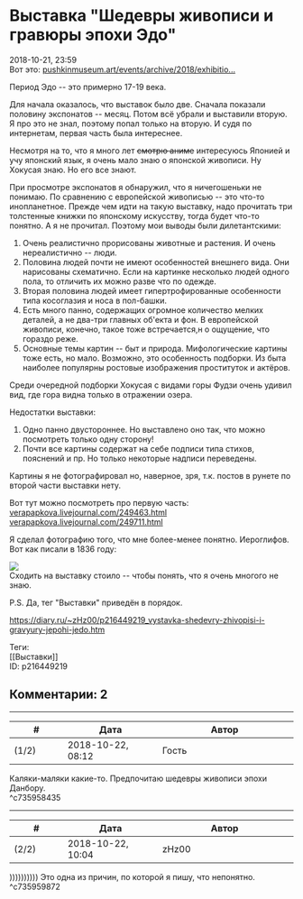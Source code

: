 Выставка "Шедевры живописи и гравюры эпохи Эдо"
===============================================

  
2018-10-21, 23:59  
 Вот это:  [pushkinmuseum.art/events/archive/2018/exhibitio...](https://pushkinmuseum.art/events/archive/2018/exhibitions/edo/index.php?lang=ru)    
   
 Период Эдо -- это примерно 17-19 века.   
   
 Для начала оказалось, что выставок было две. Сначала показали половину экспонатов -- месяц. Потом всё убрали и выставили вторую. Я про это не знал, поэтому попал только на вторую. И судя по интернетам, первая часть была интереснее.   
   
 Несмотря на то, что я много лет  ~~смотрю аниме~~  интересуюсь Японией и учу японский язык, я очень мало знаю о японской живописи. Ну Хокусая знаю. Но его все знают.   
   
 При просмотре экспонатов я обнаружил, что я ничегошеньки не понимаю. По сравнению с европейской живописью -- это что-то инопланетное. Прежде чем идти на такую выставку, надо прочитать три толстенные книжки по японскому искусству, тогда будет что-то понятно. А я не прочитал. Поэтому мои выводы были дилетантскими:   
   
 1. Очень реалистично прорисованы животные и растения. И очень нереалистично -- люди.   
 2. Половина людей почти не имеют особенностей внешнего вида. Они нарисованы схематично. Если на картинке несколько людей одного пола, то отличить их можно разве что по одежде.   
 3. Вторая половина людей имеет гипертрофированные особенности типа косоглазия и носа в пол-башки.   
 4. Есть много панно, содержащих огромное количество мелких деталей, а не два-три главных об'екта и фон. В европейской живописи, конечно, такое тоже встречается,н о ощущение, что гораздо реже.   
 5. Основные темы картин -- быт и природа. Мифологические картины тоже есть, но мало. Возможно, это особенность подборки. Из быта наиболее популярны ростовые изображения проституток и актёров.   
   
 Среди очередной подборки Хокусая с видами горы Фудзи очень удивил вид, где гора видна только в отражении озера.   
   
 Недостатки выставки:   
   
 1. Одно панно двустороннее. Но выставлено оно так, что можно посмотреть только одну сторону!   
 2. Почти все картины содержат на себе подписи типа стихов, пояснений и пр. Но только некоторые надписи переведены.   
   
 Картины я не фотографировал но, наверное, зря, т.к. постов в рунете по второй части выставки нету.   
   
 Вот тут можно посмотреть про первую часть:   
  [verapapkova.livejournal.com/249463.html](https://verapapkova.livejournal.com/249463.html)    
  [verapapkova.livejournal.com/249711.html](https://verapapkova.livejournal.com/249711.html)    
   
 Я сделал фотографию того, что мне более-менее понятно. Иероглифов. Вот как писали в 1836 году:   
   
   [![](https://i.imgur.com/E7oNpPZl.jpg)](https://i.imgur.com/E7oNpPZ.jpg)     
 Сходить на выставку стоило -- чтобы понять, что я очень многого не знаю.   
   
 P.S. Да, тег "Выставки" приведён в порядок.   
  
<https://diary.ru/~zHz00/p216449219_vystavka-shedevry-zhivopisi-i-gravyury-jepohi-jedo.htm>  
  
Теги:  
[[Выставки]]  
ID: p216449219  


Комментарии: 2
--------------

  


---



|         #         |              Дата              |                     Автор                     |           ID           |
| --- | --- | --- | --- |
| (1/2) | 2018-10-22, 08:12 | Гость | c735958435 |

  
 Каляки-маляки какие-то. Предпочитаю шедевры живописи эпохи Данбору.   
 ^c735958435

---



|         #         |              Дата              |                     Автор                     |           ID           |
| --- | --- | --- | --- |
| (2/2) | 2018-10-22, 10:04 | zHz00 | c735959872 |

  
 )))))))))) Это одна из причин, по которой я пишу, что непонятно.   
 ^c735959872